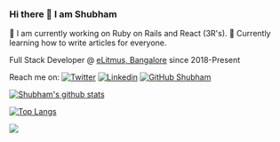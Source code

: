### Hi there 👋 I am Shubham




🔭 I am currently working on Ruby on Rails and React (3R's). 🌱 Currently learning how to write articles for everyone. 

<!-- 
⚡ Fun Fact: 
 -->

Full Stack Developer @ [eLitmus, Bangalore](https://github.com/elitmus/) since 2018-Present

Reach me on: 
[![Twitter](https://img.shields.io/twitter/follow/shubham9411?style=social)](https://twitter.com/shubham9411/)
[![Linkedin](https://img.shields.io/badge/-LinkedIn-0073b1?style=social&logo=Linkedin&link=https://www.linkedin.com/in/shubham9411/)](https://www.linkedin.com/in/shubham9411/)
[![GitHub Shubham](https://img.shields.io/github/followers/shubham9411?label=follow&style=social)](https://github.com/shubham9411)


[![Shubham's github stats](https://github-readme-stats.vercel.app/api?username=shubham9411&show_icons=true)](https://github.com/anuraghazra/github-readme-stats)

[![Top Langs](https://github-readme-stats.vercel.app/api/top-langs/?username=shubham9411&hide=php&layout=compact)](https://github.com/anuraghazra/github-readme-stats)

<!--
**shubham9411/shubham9411** is a ✨ _special_ ✨ repository because its `README.md` (this file) appears on your GitHub profile.

Here are some ideas to get you started:

- 🔭 I’m currently working on ...
- 🌱 I’m currently learning ...
- 👯 I’m looking to collaborate on ...
- 🤔 I’m looking for help with ...
- 💬 Ask me about ...
- 📫 How to reach me: ...
- 😄 Pronouns: ...
- ⚡ Fun fact: ...
-->
![](https://hit.yhype.halp.im/github/profile?user_id=17598100)
